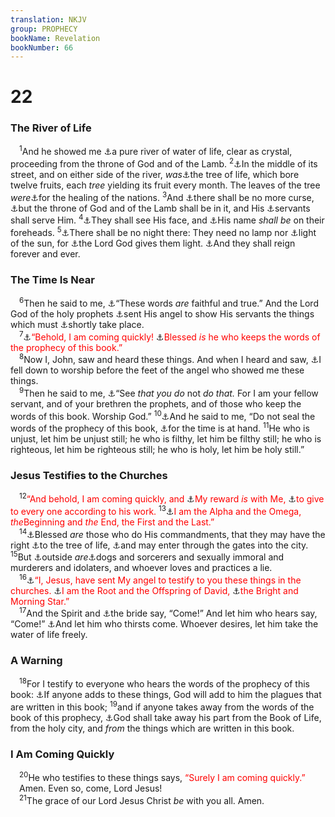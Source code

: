 ```yaml
---
translation: NKJV
group: PROPHECY
bookName: Revelation 
bookNumber: 66
---
```


<div class="title"><h1>22</h1><h3>The River of Life</h3></div>
<span class="verse kh_22_1"> <sup>1</sup>And he showed me <a data-toggle="tooltip" data-placement="bottom" title="Ps. 46:4; Ezek. 47:1; (Zech. 14:8)">⚓</a>a pure river of water of life, clear as crystal, proceeding from the throne of God and of the Lamb. </span>
<span class="verse kh_22_2"><sup>2</sup><a data-toggle="tooltip" data-placement="bottom" title="Ezek. 47:12">⚓</a>In the middle of its street, and on either side of the river, <i>was</i><a data-toggle="tooltip" data-placement="bottom" title="Gen. 2:9; (Rev. 2:7; 22:14, 19)">⚓</a>the tree of life, which bore twelve fruits, each <i>tree</i> yielding its fruit every month. The leaves of the tree <i>were</i><a data-toggle="tooltip" data-placement="bottom" title="Rev. 21:24">⚓</a>for the healing of the nations. </span>
<span class="verse kh_22_3"><sup>3</sup>And <a data-toggle="tooltip" data-placement="bottom" title="Zech. 14:11">⚓</a>there shall be no more curse, <a data-toggle="tooltip" data-placement="bottom" title="Ezek. 48:35">⚓</a>but the throne of God and of the Lamb shall be in it, and His <a data-toggle="tooltip" data-placement="bottom" title="Rev. 7:15">⚓</a>servants shall serve Him. </span>
<span class="verse kh_22_4"><sup>4</sup><a data-toggle="tooltip" data-placement="bottom" title="(Ps. 17:15; 42:2; Matt. 5:8; 1 Cor. 13:12; 1 John 3:2)">⚓</a>They shall see His face, and <a data-toggle="tooltip" data-placement="bottom" title="Rev. 14:1">⚓</a>His name <i>shall</i> <i>be</i> on their foreheads. </span>
<span class="verse kh_22_5"><sup>5</sup><a data-toggle="tooltip" data-placement="bottom" title="Is. 60:19; Rev. 21:23">⚓</a>There shall be no night there: They need no lamp nor <a data-toggle="tooltip" data-placement="bottom" title="Rev. 7:15">⚓</a>light of the sun, for <a data-toggle="tooltip" data-placement="bottom" title="Ps. 36:9">⚓</a>the Lord God gives them light. <a data-toggle="tooltip" data-placement="bottom" title="Dan. 7:18, 27; Matt. 19:28; (Rom. 5:17); 2 Tim. 2:12; Rev. 20:4">⚓</a>And they shall reign forever and ever.<br/></span>
<div class="title"><h3>The Time Is Near</h3></div>
<span class="verse kh_22_6"> <sup>6</sup>Then he said to me, <a data-toggle="tooltip" data-placement="bottom" title="Rev. 19:9">⚓</a>“These words <i>are</i> faithful and true.” And the Lord God of the holy prophets <a data-toggle="tooltip" data-placement="bottom" title="Rev. 1:1">⚓</a>sent His angel to show His servants the things which must <a data-toggle="tooltip" data-placement="bottom" title="Heb. 10:37">⚓</a>shortly take place.<br/></span>
<span class="verse kh_22_7"> <sup>7</sup><a data-toggle="tooltip" data-placement="bottom" title="(Rev. 3:11)">⚓</a><font color="red">“Behold, I am coming quickly! </font><a data-toggle="tooltip" data-placement="bottom" title="Rev. 1:3">⚓</a><font color="red">Blessed <i>is</i> he who keeps the words of the prophecy of this book.”</font><br/></span>
<span class="verse kh_22_8"> <sup>8</sup>Now I, John, saw and heard these things. And when I heard and saw, <a data-toggle="tooltip" data-placement="bottom" title="Rev. 19:10">⚓</a>I fell down to worship before the feet of the angel who showed me these things.<br/></span>
<span class="verse kh_22_9"> <sup>9</sup>Then he said to me, <a data-toggle="tooltip" data-placement="bottom" title="Rev. 19:10">⚓</a>“See <i>that</i> <i>you</i> <i>do</i> not <i>do</i> <i>that.</i> For I am your fellow servant, and of your brethren the prophets, and of those who keep the words of this book. Worship God.” </span>
<span class="verse kh_22_10"><sup>10</sup><a data-toggle="tooltip" data-placement="bottom" title="Dan. 8:26; Rev. 10:4">⚓</a>And he said to me, “Do not seal the words of the prophecy of this book, <a data-toggle="tooltip" data-placement="bottom" title="Rev. 1:3">⚓</a>for the time is at hand. </span>
<span class="verse kh_22_11"><sup>11</sup>He who is unjust, let him be unjust still; he who is filthy, let him be filthy still; he who is righteous, let him be righteous still; he who is holy, let him be holy still.”<br/></span>
<div class="title"><h3>Jesus Testifies to the Churches</h3></div>
<span class="verse kh_22_12"> <sup>12</sup><font color="red">“And behold, I am coming quickly, and </font><a data-toggle="tooltip" data-placement="bottom" title="Is. 40:10; 62:11">⚓</a><font color="red">My reward <i>is</i> with Me, </font><a data-toggle="tooltip" data-placement="bottom" title="Rev. 20:12">⚓</a><font color="red">to give to every one according to his work.</font></span>
<span class="verse kh_22_13"><sup>13</sup><a data-toggle="tooltip" data-placement="bottom" title="Is. 41:4">⚓</a><font color="red">I am the Alpha and the Omega, <i>the</i>Beginning and <i>the</i> End, the First and the Last.”</font><br/></span>
<span class="verse kh_22_14"> <sup>14</sup><a data-toggle="tooltip" data-placement="bottom" title="Dan. 12:12; (1 John 3:24)">⚓</a>Blessed <i>are</i> those who do His commandments, that they may have the right <a data-toggle="tooltip" data-placement="bottom" title="(Prov. 11:30); Rev. 2:7">⚓</a>to the tree of life, <a data-toggle="tooltip" data-placement="bottom" title="Rev. 21:27">⚓</a>and may enter through the gates into the city. </span>
<span class="verse kh_22_15"><sup>15</sup>But <a data-toggle="tooltip" data-placement="bottom" title="Matt. 8:12; 1 Cor. 6:9; Gal. 5:19; Col. 3:6; Rev. 21:8">⚓</a>outside <i>are</i><a data-toggle="tooltip" data-placement="bottom" title="Deut. 23:18; Matt. 7:6; Phil. 3:2">⚓</a>dogs and sorcerers and sexually immoral and murderers and idolaters, and whoever loves and practices a lie.<br/></span>
<span class="verse kh_22_16"> <sup>16</sup><a data-toggle="tooltip" data-placement="bottom" title="Rev. 1:1">⚓</a><font color="red">“I, Jesus, have sent My angel to testify to you these things in the churches. </font><a data-toggle="tooltip" data-placement="bottom" title="2 Sam. 7:12; Is. 9:7; Jer. 23:5; Rev. 5:5">⚓</a><font color="red">I am the Root and the Offspring of David, </font><a data-toggle="tooltip" data-placement="bottom" title="Num. 24:17; Luke 1:78; 2 Pet. 1:19">⚓</a><font color="red">the Bright and Morning Star.”</font><br/></span>
<span class="verse kh_22_17"> <sup>17</sup>And the Spirit and <a data-toggle="tooltip" data-placement="bottom" title="(Rev. 21:2, 9)">⚓</a>the bride say, “Come!” And let him who hears say, “Come!” <a data-toggle="tooltip" data-placement="bottom" title="Is. 55:1; Rev. 21:6">⚓</a>And let him who thirsts come. Whoever desires, let him take the water of life freely.<br/></span>
<div class="title"><h3>A Warning</h3></div>
<span class="verse kh_22_18"> <sup>18</sup>For I testify to everyone who hears the words of the prophecy of this book: <a data-toggle="tooltip" data-placement="bottom" title="Deut. 4:2; 12:32; Prov. 30:6">⚓</a>If anyone adds to these things, God will add to him the plagues that are written in this book; </span>
<span class="verse kh_22_19"><sup>19</sup>and if anyone takes away from the words of the book of this prophecy, <a data-toggle="tooltip" data-placement="bottom" title="Ex. 32:33">⚓</a>God shall take away his part from the Book of Life, from the holy city, and <i>from</i> the things which are written in this book.<br/></span>
<div class="title"><h3>I Am Coming Quickly</h3></div>
<span class="verse kh_22_20"> <sup>20</sup>He who testifies to these things says, <font color="red">“Surely I am coming quickly.”</font><br/> Amen. Even so, come, Lord Jesus!<br/></span>
<span class="verse kh_22_21"> <sup>21</sup>The grace of our Lord Jesus Christ <i>be</i> with you all. Amen.<br/></span>
<div class="title"><h3> </h3></div>
